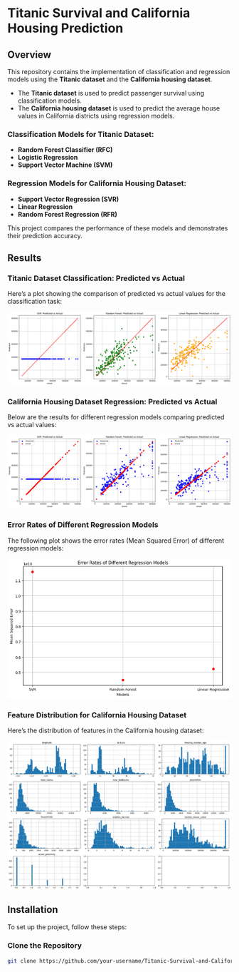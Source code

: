 # Titanic Survival and California Housing Prediction

## Overview
This repository contains the implementation of classification and regression models using the **Titanic dataset** and the **California housing dataset**.

- The **Titanic dataset** is used to predict passenger survival using classification models.
- The **California housing dataset** is used to predict the average house values in California districts using regression models.

### Classification Models for Titanic Dataset:
- **Random Forest Classifier (RFC)**
- **Logistic Regression**
- **Support Vector Machine (SVM)**

### Regression Models for California Housing Dataset:
- **Support Vector Regression (SVR)** 
- **Linear Regression**
- **Random Forest Regression (RFR)**

This project compares the performance of these models and demonstrates their prediction accuracy.

## Results

### Titanic Dataset Classification: Predicted vs Actual
Here’s a plot showing the comparison of predicted vs actual values for the classification task:

![Predicted vs Actual Titanic Classification](predicted%20vs%20acctual.png)

### California Housing Dataset Regression: Predicted vs Actual
Below are the results for different regression models comparing predicted vs actual values:

![SVR: Predicted vs Actual](actual%20vs%20predict%20dots.png)

### Error Rates of Different Regression Models
The following plot shows the error rates (Mean Squared Error) of different regression models:

![Error Rates of Different Models](error%20rate.png)

### Feature Distribution for California Housing Dataset
Here’s the distribution of features in the California housing dataset:

![Feature Distribution](Reg_plt.png)

## Installation
To set up the project, follow these steps:

### Clone the Repository
```bash
git clone https://github.com/your-username/Titanic-Survival-and-California-Housing-Prediction.git
